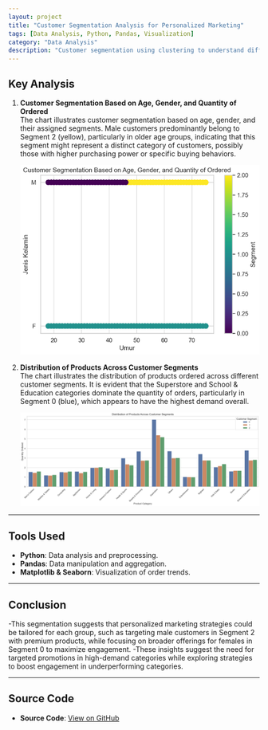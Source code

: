 ```yaml
---
layout: project
title: "Customer Segmentation Analysis for Personalized Marketing"
tags: [Data Analysis, Python, Pandas, Visualization]
category: "Data Analysis"
description: "Customer segmentation using clustering to understand different customer groups."
---
```


## Key Analysis  

1. **Customer Segmentation Based on Age, Gender, and Quantity of Ordered**  
   The chart illustrates customer segmentation based on age, gender, and their assigned segments. Male customers predominantly belong to Segment 2 (yellow), particularly in older age groups, indicating that this segment might represent a distinct category of customers, possibly those with higher purchasing power or specific buying behaviors.
  
   ![Segmenation](https://github.com/hanif-dev/hanif-dev.github.io/blob/main/images/customer_segmentation.PNG)

2. **Distribution of Products Across Customer Segments**  
   The chart illustrates the distribution of products ordered across different customer segments. It is evident that the Superstore and School & Education categories dominate the quantity of orders, particularly in Segment 0 (blue), which appears to have the highest demand overall. 

   ![Distribution](https://github.com/hanif-dev/hanif-dev.github.io/blob/main/images/product_distribution.PNG)
   
---

## Tools Used  
- **Python**: Data analysis and preprocessing.  
- **Pandas**: Data manipulation and aggregation.  
- **Matplotlib & Seaborn**: Visualization of order trends.

---

## Conclusion  
-This segmentation suggests that personalized marketing strategies could be tailored for each group, such as targeting male customers in Segment 2 with premium products, while focusing on broader offerings for females in Segment 0 to maximize engagement.
-These insights suggest the need for targeted promotions in high-demand categories while exploring strategies to boost engagement in underperforming categories.

---

## Source Code  
- **Source Code**: [View on GitHub](https://github.com/hanif-dev/sales-analysis)
